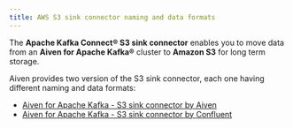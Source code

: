 ```yaml
---
title: AWS S3 sink connector naming and data formats
---
```


The **Apache Kafka Connect® S3 sink connector** enables you to move data
from an **Aiven for Apache Kafka®** cluster to **Amazon S3** for long
term storage.

Aiven provides two version of the S3 sink connector, each one having
different naming and data formats:

-   [Aiven for Apache Kafka - S3 sink connector by Aiven](s3-sink-additional-parameters)
-   [Aiven for Apache Kafka - S3 sink connector by Confluent](s3-sink-additional-parameters-confluent)
